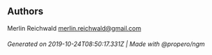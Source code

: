 ## Authors

Merlin Reichwald <merlin.reichwald@gmail.com>

###### Generated on 2019-10-24T08:50:17.331Z | Made with @propero/ngm